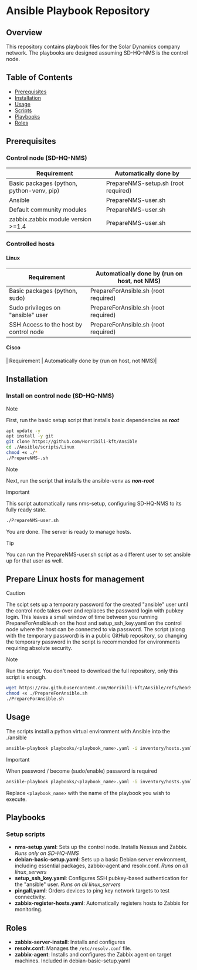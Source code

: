 # Ansible Playbook Repository

## Overview
This repository contains playbook files for the Solar Dynamics company network. The playbooks are designed assuming SD-HQ-NMS is the control node. 

## Table of Contents
- [Prerequisites](#prerequisites)
- [Installation](#installation)
- [Usage](#usage)
- [Scripts](#scripts)
- [Playbooks](#playbooks)
- [Roles](#roles)

## Prerequisites

### Control node (SD-HQ-NMS)
| Requirement                                              | Automatically done by                       |
|----------------------------------------------------------|---------------------------------------------|
| Basic packages (python, python-venv, pip)                | PrepareNMS-setup.sh (root required)         |
| Ansible                                                  | PrepareNMS-user.sh                          |
| Default community modules                                | PrepareNMS-user.sh                          |
| zabbix.zabbix module version >=1.4                       | PrepareNMS-user.sh                          |


### Controlled hosts

#### Linux
| Requirement                                              | Automatically done by (run on host, not NMS)|
|----------------------------------------------------------|---------------------------------------------|
| Basic packages (python, sudo)                            | PrepareForAnsible.sh (root required)        |
| Sudo privileges on "ansible" user                        | PrepareForAnsible.sh (root required)        |
| SSH Access to the host by control node                   | PrepareForAnsible.sh (root required)        |

#### Cisco
| Requirement                                              | Automatically done by (run on host, not NMS)|


## Installation

### Install on control node (SD-HQ-NMS)

> [!NOTE]
> First, run the basic setup script that installs basic dependencies as ***root***

```bash
apt update -y
apt install -y git 
git clone https://github.com/Horribili-kft/Ansible
cd ./Ansible/scripts/Linux
chmod +x ./*
./PrepareNMS-.sh
```

> [!NOTE]
> Next, run the script that installs the ansible-venv as ***non-root***

> [!IMPORTANT]
> This script automatically runs nms-setup, configuring SD-HQ-NMS to its fully ready state.

```bash
./PrepareNMS-user.sh
```

You are done. The server is ready to manage hosts.

> [!TIP]
> You can run the PrepareNMS-user.sh script as a different user to set ansible up for that user as well.



## Prepare Linux hosts for management

> [!CAUTION]
> The scipt sets up a temporary password for the created "ansible" user until the control node takes over and replaces the password login with pubkey login.
> This leaves a small window of time between you running PrepareForAnsible.sh on the host and setup_ssh_key.yaml on the control node where the host can be connected to via password.
> The script (along with the temporary password) is in a public GitHub repository, so changing the temporary password in the script is recommended for environments requiring absolute security.

> [!NOTE]
> Run the script. You don't need to download the full repository, only this script is enough.

```bash
wget https://raw.githubusercontent.com/Horribili-kft/Ansible/refs/heads/main/scripts/Linux/PrepareForAnsible.sh
chmod +x ./PrepareForAnsible.sh
./PrepareForAnsible.sh
```

## Usage
The scripts install a python virtual environment with Ansible into the ./ansible

```bash
ansible-playbook playbooks/<playbook_name>.yaml -i inventory/hosts.yaml
```
> [!IMPORTANT]
> When password / become (sudo/enable) password is required

```bash
ansible-playbook playbooks/<playbook_name>.yaml -i inventory/hosts.yaml --ask-pass --ask-become-pass
```


Replace `<playbook_name>` with the name of the playbook you wish to execute.

## Playbooks

### Setup scripts
- **nms-setup.yaml**: Sets up the control node. Installs Nessus and Zabbix. *Runs only on SD-HQ-NMS*
- **debian-basic-setup.yaml**: Sets up a basic Debian server environment, including essential packages, zabbix-agent and resolv.conf. *Runs on all linux_servers*
- **setup_ssh_key.yaml**: Configures SSH pubkey-based authentication for the "ansible" user. *Runs on all linux_servers*
- **pingall.yaml**: Orders devices to ping key network targets to test connectivity.
- **zabbix-register-hosts.yaml**: Automatically registers hosts to Zabbix for monitoring.

## Roles
- **zabbix-server-install**: Installs and configures
- **resolv.conf**: Manages the `/etc/resolv.conf` file.
- **zabbix-agent**: Installs and configures the Zabbix agent on target machines. Included in debian-basic-setup.yaml


